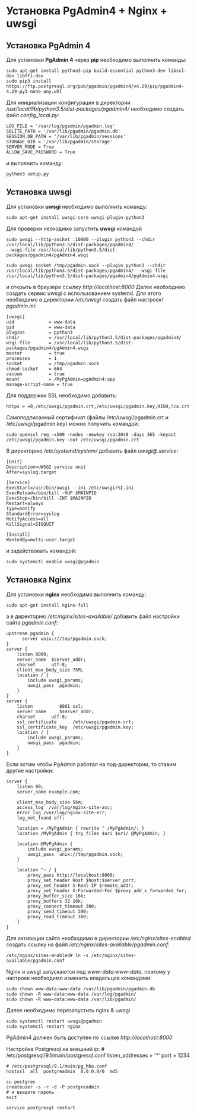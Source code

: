 # Установка PgAdmin4 + Nginx + uwsgi
## Установка PgAdmin 4
Для установки **PgAdmin 4** через **pip** необходимо выполнить команды:
```
sudo apt-get install python3-pip build-essential python3-dev libssl-dev libffi-dev
sudo pip3 install https://ftp.postgresql.org/pub/pgadmin/pgadmin4/v4.29/pip/pgadmin4-4.29-py3-none-any.whl
```
Для инициализации конфигурации в директории */usr/local/lib/python3.5/dist-packages/pgadmin4/* необходимо создать 
файл *config_local.py*:
```
LOG_FILE = '/var/log/pgadmin/pgadmin.log'
SQLITE_PATH = '/var/lib/pgadmin/pgadmin.db'
SESSION_DB_PATH = '/var/lib/pgadmin/sessions'
STORAGE_DIR = '/var/lib/pgadmin/storage'
SERVER_MODE = True
ALLOW_SAVE_PASSWORD = True
```
и выполнить команду: 
```
python3 setup.py
```
## Установка uwsgi
Для установки **uwsgi** необходимо выполнить команду:
```
sudo apt-get install uwsgi-core uwsgi-plugin-python3
```
Для проверки неоходимо запустить **uwsgi** командой 
```
sudo uwsgi --http-socket :10000 --plugin python3 --chdir /usr/local/lib/python3.5/dist-packages/pgadmin4/ 
--wsgi-file /usr/local/lib/python3.5/dist-packages/pgadmin4/pgAdmin4.wsgi
```
```
sudo uwsgi socket /tmp/pgadmin.sock --plugin python3 --chdir /usr/local/lib/python3.5/dist-packages/pgadmin4/ --wsgi-file /usr/local/lib/python3.5/dist-packages/pgadmin4/pgAdmin4.wsgi
```
и открыть в браузере ссылку *http://localhost:8000*
Далее необходимо создать сервис uwsgi с использованием systemd. Для этого необходимо в директории
*/etc/uwsgi* создать файл настроект *pgadmin.ini*:
```
[uwsgi]
uid             = www-data
gid             = www-data
plugins         = python3
chdir           = /usr/local/lib/python3.5/dist-packages/pgadmin4/
wsgi-file       = /usr/local/lib/python3.5/dist-packages/pgadmin4/pgAdmin4.wsgi
master          = true
processes       = 1
socket          = /tmp/pgadmin.sock
chmod-socket    = 664
vacuum          = true
mount           = /MyPgAdmin=pgAdmin4:app
manage-script-name = true
```
Для поддержки SSL необходимо добавить:
```
https = =0,/etc/uwsgi/pgadmin.crt,/etc/uwsgi/pgadmin.key,HIGH,!ca.crt
```
Самоподписанный сертификат (файлы /etc/uwsgi/pgadmin.crt и /etc/uwsgi/pgadmin.key) можно получить командой:
```
sudo openssl req -x509 -nodes -newkey rsa:2048 -days 365 -keyout /etc/uwsgi/pgadmin.key -out /etc/uwsgi/pgadmin.crt
```
В директорию */etc/systemd/system/* добавить файл *uwsgi@.service*:
```
[Unit]
Description=uWSGI service unit
After=syslog.target

[Service]
ExecStart=/usr/bin/uwsgi --ini /etc/uwsgi/%I.ini
ExecReload=/bin/kill -HUP $MAINPID
ExecStop=/bin/kill -INT $MAINPID
Restart=always
Type=notify
StandardError=syslog
NotifyAccess=all
KillSignal=SIGQUIT

[Install]
WantedBy=multi-user.target
```
и задействовать командой:
```
sudo systemctl enable uwsgi@pgadmin
```
## Установка Nginx
Для установки **nginx** необходимо выполнить команду:
```
sudo apt-get install nginx-full
```
а в директорию */etc/nginx/sites-available/* добавить файл настройки сайта *pgadmin.conf*:
```
upstream pgadmin {
      server unix:///tmp/pgadmin.sock;
}
server {
    listen 8000;
    server_name  $server_addr;
    charset      utf-8;
    client_max_body_size 75M;
    location / {
        include uwsgi_params;
        uwsgi_pass  pgadmin;
    }
}
server {
    listen          8001 ssl;
    server_name     $server_addr;
    charset      utf-8;
    ssl_certificate      /etc/uwsgi/pgadmin.crt;
    ssl_certificate_key  /etc/uwsgi/pgadmin.key;
    location / {
        include uwsgi_params;
        uwsgi_pass  pgadmin;
    }
}
```
Если хотим чтобы PgAdmin работал на под-директории, то ставим другие настройки:
```
server {
    listen 80;
    server_name example.com;

    client_max_body_size 56m;
    access_log  /var/log/nginx-site-acc;
    error_log /var/log/nginx-site-err;
    log_not_found off;

    location = /MyPgAdmin { rewrite ^ /MyPgAdmin/; }
    location /MyPgAdmin { try_files $uri $uri/ @MyPgAdmin; }

    location @MyPgAdmin {
        include uwsgi_params;
        uwsgi_pass  unix://tmp/pgadmin.sock;
    }

    location ^~ / {
        proxy_pass http://localhost:8000;
        proxy_set_header Host $host:$server_port;
        proxy_set_header X-Real-IP $remote_addr;
        proxy_set_header X-Forwarded-For $proxy_add_x_forwarded_for;
        proxy_buffer_size 16k;
        proxy_buffers 32 16k;
        proxy_connect_timeout 300;
        proxy_send_timeout 300;
        proxy_read_timeout 300;
    }
}

```

Для активации сайта необходимо в директории */etc/nginx/sites-enabled* создать ссылку на 
файл */etc/nginx/sites-available/pgadmin.conf*:
```
/etc/nginx/sites-enabled# ln -s /etc/nginx/sites-available/pgadmin.conf
```
Nginx и uwsgi запускаются под *www-data:www-data*, поэтому у настроек необходимо изменить 
владельцев командами:
```
sudo chown www-data:www-data /var/lib/pgadmin/pgadmin.db
sudo chown -R www-data:www-data /var/log/pgadmin/
sudo chown -R www-data:www-data /var/lib/pgadmin/
```
Далее необходимо перезапустить nginx & uwsgi
```
sudo systemctl restart uwsgi@pgadmin
sudo systemctl restart nginx
```
PgAdmin4 должен быть доступен по ссылке *http://localhost:8000*

Настройка Postgresql на внешний ip:
    # /etc/postgresql/9.1/main/postgresql.conf
    listen_addresses = '*'
    port = 1234

    # /etc/postgresql/9.1/main/pg_hba.conf
    hostssl  all  postgreadmin  0.0.0.0/0  md5

    su postgres
    createuser -s -r -d -P postgreadmin
    # и введите пароль
    exit

    service postgresql restart
